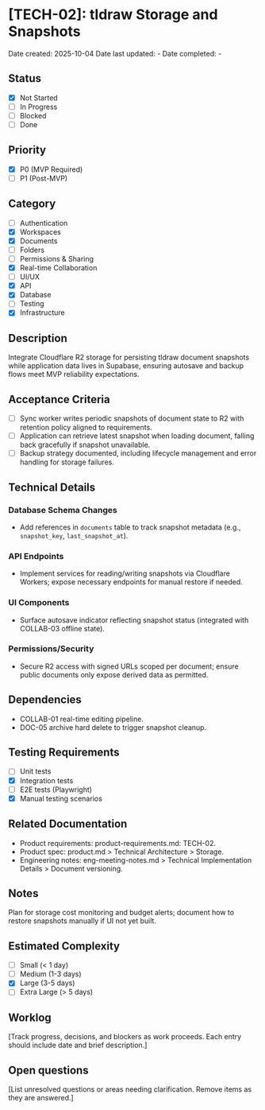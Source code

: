 # [TECH-02]: tldraw Storage and Snapshots

Date created: 2025-10-04
Date last updated: -
Date completed: -

## Status

- [x] Not Started
- [ ] In Progress
- [ ] Blocked
- [ ] Done

## Priority

- [x] P0 (MVP Required)
- [ ] P1 (Post-MVP)

## Category

- [ ] Authentication
- [x] Workspaces
- [x] Documents
- [ ] Folders
- [ ] Permissions & Sharing
- [x] Real-time Collaboration
- [ ] UI/UX
- [x] API
- [x] Database
- [ ] Testing
- [x] Infrastructure

## Description

Integrate Cloudflare R2 storage for persisting tldraw document snapshots while application data lives in Supabase, ensuring autosave and backup flows meet MVP reliability expectations.

## Acceptance Criteria

- [ ] Sync worker writes periodic snapshots of document state to R2 with retention policy aligned to requirements.
- [ ] Application can retrieve latest snapshot when loading document, falling back gracefully if snapshot unavailable.
- [ ] Backup strategy documented, including lifecycle management and error handling for storage failures.

## Technical Details

### Database Schema Changes

- Add references in `documents` table to track snapshot metadata (e.g., `snapshot_key`, `last_snapshot_at`).

### API Endpoints

- Implement services for reading/writing snapshots via Cloudflare Workers; expose necessary endpoints for manual restore if needed.

### UI Components

- Surface autosave indicator reflecting snapshot status (integrated with COLLAB-03 offline state).

### Permissions/Security

- Secure R2 access with signed URLs scoped per document; ensure public documents only expose derived data as permitted.

## Dependencies

- COLLAB-01 real-time editing pipeline.
- DOC-05 archive hard delete to trigger snapshot cleanup.

## Testing Requirements

- [ ] Unit tests
- [x] Integration tests
- [ ] E2E tests (Playwright)
- [x] Manual testing scenarios

## Related Documentation

- Product requirements: product-requirements.md: TECH-02.
- Product spec: product.md > Technical Architecture > Storage.
- Engineering notes: eng-meeting-notes.md > Technical Implementation Details > Document versioning.

## Notes

Plan for storage cost monitoring and budget alerts; document how to restore snapshots manually if UI not yet built.

## Estimated Complexity

- [ ] Small (< 1 day)
- [ ] Medium (1-3 days)
- [x] Large (3-5 days)
- [ ] Extra Large (> 5 days)

## Worklog

[Track progress, decisions, and blockers as work proceeds. Each entry should include date and brief description.]

## Open questions

[List unresolved questions or areas needing clarification. Remove items as they are answered.]
